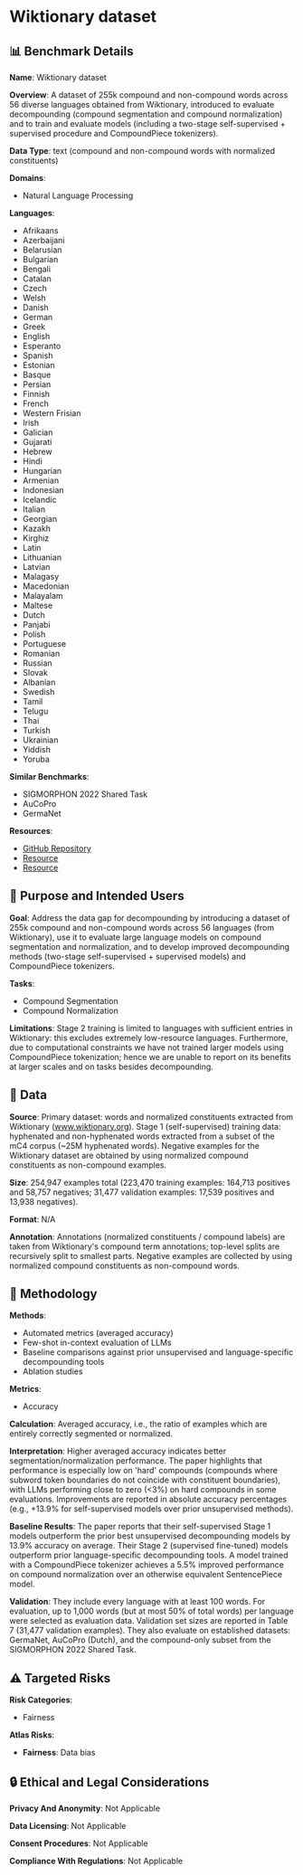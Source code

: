 # Wiktionary dataset

## 📊 Benchmark Details

**Name**: Wiktionary dataset

**Overview**: A dataset of 255k compound and non-compound words across 56 diverse languages obtained from Wiktionary, introduced to evaluate decompounding (compound segmentation and compound normalization) and to train and evaluate models (including a two-stage self-supervised + supervised procedure and CompoundPiece tokenizers).

**Data Type**: text (compound and non-compound words with normalized constituents)

**Domains**:
- Natural Language Processing

**Languages**:
- Afrikaans
- Azerbaijani
- Belarusian
- Bulgarian
- Bengali
- Catalan
- Czech
- Welsh
- Danish
- German
- Greek
- English
- Esperanto
- Spanish
- Estonian
- Basque
- Persian
- Finnish
- French
- Western Frisian
- Irish
- Galician
- Gujarati
- Hebrew
- Hindi
- Hungarian
- Armenian
- Indonesian
- Icelandic
- Italian
- Georgian
- Kazakh
- Kirghiz
- Latin
- Lithuanian
- Latvian
- Malagasy
- Macedonian
- Malayalam
- Maltese
- Dutch
- Panjabi
- Polish
- Portuguese
- Romanian
- Russian
- Slovak
- Albanian
- Swedish
- Tamil
- Telugu
- Thai
- Turkish
- Ukrainian
- Yiddish
- Yoruba

**Similar Benchmarks**:
- SIGMORPHON 2022 Shared Task
- AuCoPro
- GermaNet

**Resources**:
- [GitHub Repository](https://github.com/bminixhofer/compoundpiece)
- [Resource](https://arxiv.org/abs/2305.14214v2)
- [Resource](https://www.wiktionary.org/)

## 🎯 Purpose and Intended Users

**Goal**: Address the data gap for decompounding by introducing a dataset of 255k compound and non-compound words across 56 languages (from Wiktionary), use it to evaluate large language models on compound segmentation and normalization, and to develop improved decompounding methods (two-stage self-supervised + supervised models) and CompoundPiece tokenizers.

**Tasks**:
- Compound Segmentation
- Compound Normalization

**Limitations**: Stage 2 training is limited to languages with sufficient entries in Wiktionary: this excludes extremely low-resource languages. Furthermore, due to computational constraints we have not trained larger models using CompoundPiece tokenization; hence we are unable to report on its benefits at larger scales and on tasks besides decompounding.

## 💾 Data

**Source**: Primary dataset: words and normalized constituents extracted from Wiktionary (www.wiktionary.org). Stage 1 (self-supervised) training data: hyphenated and non-hyphenated words extracted from a subset of the mC4 corpus (~25M hyphenated words). Negative examples for the Wiktionary dataset are obtained by using normalized compound constituents as non-compound examples.

**Size**: 254,947 examples total (223,470 training examples: 164,713 positives and 58,757 negatives; 31,477 validation examples: 17,539 positives and 13,938 negatives).

**Format**: N/A

**Annotation**: Annotations (normalized constituents / compound labels) are taken from Wiktionary's compound term annotations; top-level splits are recursively split to smallest parts. Negative examples are collected by using normalized compound constituents as non-compound words.

## 🔬 Methodology

**Methods**:
- Automated metrics (averaged accuracy)
- Few-shot in-context evaluation of LLMs
- Baseline comparisons against prior unsupervised and language-specific decompounding tools
- Ablation studies

**Metrics**:
- Accuracy

**Calculation**: Averaged accuracy, i.e., the ratio of examples which are entirely correctly segmented or normalized.

**Interpretation**: Higher averaged accuracy indicates better segmentation/normalization performance. The paper highlights that performance is especially low on 'hard' compounds (compounds where subword token boundaries do not coincide with constituent boundaries), with LLMs performing close to zero (<3%) on hard compounds in some evaluations. Improvements are reported in absolute accuracy percentages (e.g., +13.9% for self-supervised models over prior unsupervised methods).

**Baseline Results**: The paper reports that their self-supervised Stage 1 models outperform the prior best unsupervised decompounding models by 13.9% accuracy on average. Their Stage 2 (supervised fine-tuned) models outperform prior language-specific decompounding tools. A model trained with a CompoundPiece tokenizer achieves a 5.5% improved performance on compound normalization over an otherwise equivalent SentencePiece model.

**Validation**: They include every language with at least 100 words. For evaluation, up to 1,000 words (but at most 50% of total words) per language were selected as evaluation data. Validation set sizes are reported in Table 7 (31,477 validation examples). They also evaluate on established datasets: GermaNet, AuCoPro (Dutch), and the compound-only subset from the SIGMORPHON 2022 Shared Task.

## ⚠️ Targeted Risks

**Risk Categories**:
- Fairness

**Atlas Risks**:
- **Fairness**: Data bias

## 🔒 Ethical and Legal Considerations

**Privacy And Anonymity**: Not Applicable

**Data Licensing**: Not Applicable

**Consent Procedures**: Not Applicable

**Compliance With Regulations**: Not Applicable
